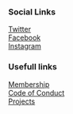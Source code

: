 <!--### Chapter Information
* Chapter Region-->

### Social Links
[Twitter](https://twitter.com/owaspchandigarh)<br>
[Facebook](https://m.facebook.com/owaspchandigarh/)<br>
[Instagram](https://www.instagram.com/owaspchandigarh/)<br>

### Usefull links 
[Membership](https://owasp.org/membership/)<br>
[Code of Conduct](https://owasp.org/www-policy/operational/code-of-conduct)<br>
[Projects](https://owasp.org/projects/)<br>
